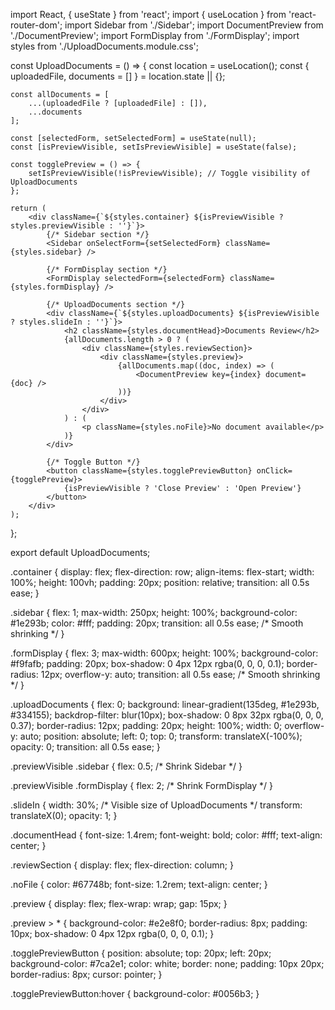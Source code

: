 import React, { useState } from 'react';
import { useLocation } from 'react-router-dom';
import Sidebar from './Sidebar';
import DocumentPreview from './DocumentPreview';
import FormDisplay from './FormDisplay';
import styles from './UploadDocuments.module.css';

const UploadDocuments = () => {
    const location = useLocation();
    const { uploadedFile, documents = [] } = location.state || {};

    const allDocuments = [
        ...(uploadedFile ? [uploadedFile] : []),
        ...documents
    ];

    const [selectedForm, setSelectedForm] = useState(null);
    const [isPreviewVisible, setIsPreviewVisible] = useState(false);

    const togglePreview = () => {
        setIsPreviewVisible(!isPreviewVisible); // Toggle visibility of UploadDocuments
    };

    return (
        <div className={`${styles.container} ${isPreviewVisible ? styles.previewVisible : ''}`}>
            {/* Sidebar section */}
            <Sidebar onSelectForm={setSelectedForm} className={styles.sidebar} />

            {/* FormDisplay section */}
            <FormDisplay selectedForm={selectedForm} className={styles.formDisplay} />

            {/* UploadDocuments section */}
            <div className={`${styles.uploadDocuments} ${isPreviewVisible ? styles.slideIn : ''}`}>
                <h2 className={styles.documentHead}>Documents Review</h2>
                {allDocuments.length > 0 ? (
                    <div className={styles.reviewSection}>
                        <div className={styles.preview}>
                            {allDocuments.map((doc, index) => (
                                <DocumentPreview key={index} document={doc} />
                            ))}
                        </div>
                    </div>
                ) : (
                    <p className={styles.noFile}>No document available</p>
                )}
            </div>

            {/* Toggle Button */}
            <button className={styles.togglePreviewButton} onClick={togglePreview}>
                {isPreviewVisible ? 'Close Preview' : 'Open Preview'}
            </button>
        </div>
    );
};

export default UploadDocuments;



.container {
  display: flex;
  flex-direction: row;
  align-items: flex-start;
  width: 100%;
  height: 100vh;
  padding: 20px;
  position: relative;
  transition: all 0.5s ease;
}

.sidebar {
  flex: 1;
  max-width: 250px;
  height: 100%;
  background-color: #1e293b;
  color: #fff;
  padding: 20px;
  transition: all 0.5s ease; /* Smooth shrinking */
}

.formDisplay {
  flex: 3;
  max-width: 600px;
  height: 100%;
  background-color: #f9fafb;
  padding: 20px;
  box-shadow: 0 4px 12px rgba(0, 0, 0, 0.1);
  border-radius: 12px;
  overflow-y: auto;
  transition: all 0.5s ease; /* Smooth shrinking */
}

.uploadDocuments {
  flex: 0;
  background: linear-gradient(135deg, #1e293b, #334155);
  backdrop-filter: blur(10px);
  box-shadow: 0 8px 32px rgba(0, 0, 0, 0.37);
  border-radius: 12px;
  padding: 20px;
  height: 100%;
  width: 0;
  overflow-y: auto;
  position: absolute;
  left: 0;
  top: 0;
  transform: translateX(-100%);
  opacity: 0;
  transition: all 0.5s ease;
}

.previewVisible .sidebar {
  flex: 0.5; /* Shrink Sidebar */
}

.previewVisible .formDisplay {
  flex: 2; /* Shrink FormDisplay */
}

.slideIn {
  width: 30%; /* Visible size of UploadDocuments */
  transform: translateX(0);
  opacity: 1;
}

.documentHead {
  font-size: 1.4rem;
  font-weight: bold;
  color: #fff;
  text-align: center;
}

.reviewSection {
  display: flex;
  flex-direction: column;
}

.noFile {
  color: #67748b;
  font-size: 1.2rem;
  text-align: center;
}

.preview {
  display: flex;
  flex-wrap: wrap;
  gap: 15px;
}

.preview > * {
  background-color: #e2e8f0;
  border-radius: 8px;
  padding: 10px;
  box-shadow: 0 4px 12px rgba(0, 0, 0, 0.1);
}

.togglePreviewButton {
  position: absolute;
  top: 20px;
  left: 20px;
  background-color: #7ca2e1;
  color: white;
  border: none;
  padding: 10px 20px;
  border-radius: 8px;
  cursor: pointer;
}

.togglePreviewButton:hover {
  background-color: #0056b3;
}
